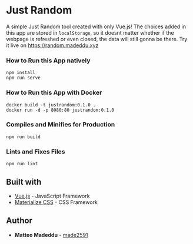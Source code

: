 # Just Random
A simple Just Random tool created with only Vue.js! The choices added in this app are stored in `localStorage`, so it doesnt matter whether if the webpage is refreshed or even closed, the data will still gonna be there. Try it live on https://random.madeddu.xyz

### How to Run this App natively
```
npm install
npm run serve
```

### How to Run this App with Docker
```
docker build -t justrandom:0.1.0 .
docker run -d -p 8080:80 justrandom:0.1.0
```

### Compiles and Minifies for Production
```
npm run build
```

### Lints and Fixes Files
```
npm run lint
```

## Built with

* [Vue.js](https://vuejs.org/) - JavaScript Framework
* [Materialize CSS](https://materializecss.com/) - CSS Framework

## Author

* **Matteo Madeddu** - [made2591](https://github.com/made2591)
